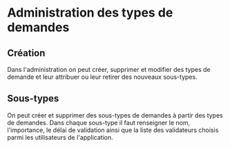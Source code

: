 # Administration des types de demandes

## Création

Dans l'administration on peut créer, supprimer et modifier des types de demande et leur attribuer ou leur retirer des nouveaux sous-types.

## Sous-types

On peut créer et supprimer des sous-types de demandes à partir des types de demandes.
Dans chaque sous-type il faut renseigner le nom, l'importance, le délai de validation ainsi que la liste des validateurs choisis parmi les utilisateurs de l'application.

